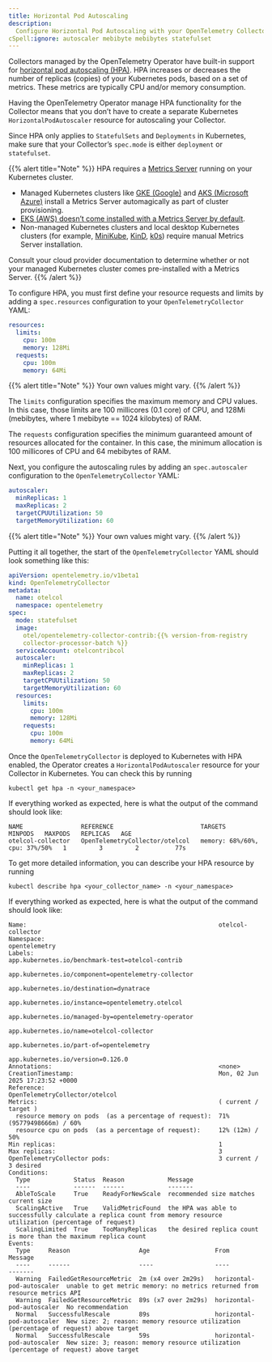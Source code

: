 ```yaml
---
title: Horizontal Pod Autoscaling
description:
  Configure Horizontal Pod Autoscaling with your OpenTelemetry Collector
cSpell:ignore: autoscaler mebibyte mebibytes statefulset
---
```


Collectors managed by the OpenTelemetry Operator have built-in support for
[horizontal pod autoscaling (HPA)](https://kubernetes.io/docs/tasks/run-application/horizontal-pod-autoscale/).
HPA increases or decreases the number of replicas (copies) of your Kubernetes
pods, based on a set of metrics. These metrics are typically CPU and/or memory
consumption.

Having the OpenTelemetry Operator manage HPA functionality for the Collector
means that you don’t have to create a separate Kubernetes
`HorizontalPodAutoscaler` resource for autoscaling your Collector.

Since HPA only applies to `StatefulSets` and `Deployments` in Kubernetes, make
sure that your Collector’s `spec.mode` is either `deployment` or `statefulset`.

{{% alert title="Note" %}} HPA requires a
[Metrics Server](https://github.com/kubernetes-sigs/metrics-server) running on
your Kubernetes cluster.

- Managed Kubernetes clusters like
  [GKE (Google)](https://cloud.google.com/kubernetes-engine?hl=en) and
  [AKS (Microsoft Azure)](https://azure.microsoft.com/en-us/products/kubernetes-service)
  install a Metrics Server automagically as part of cluster provisioning.
- [EKS (AWS) doesn’t come installed with a Metrics Server by default](https://docs.aws.amazon.com/eks/latest/userguide/metrics-server.html).
- Non-managed Kubernetes clusters and local desktop Kubernetes clusters (for
  example, [MiniKube](https://minikube.sigs.k8s.io/docs/),
  [KinD](https://kind.sigs.k8s.io/), [k0s](https://k0sproject.io)) require
  manual Metrics Server installation.

Consult your cloud provider documentation to determine whether or not your
managed Kubernetes cluster comes pre-installed with a Metrics Server.
{{% /alert %}}

To configure HPA, you must first define your resource requests and limits by
adding a `spec.resources` configuration to your `OpenTelemetryCollector` YAML:

```yaml
resources:
  limits:
    cpu: 100m
    memory: 128Mi
  requests:
    cpu: 100m
    memory: 64Mi
```

{{% alert title="Note" %}} Your own values might vary.
{{% /alert %}}

The `limits` configuration specifies the maximum memory and CPU values. In this
case, those limits are 100 millicores (0.1 core) of CPU, and 128Mi (mebibytes,
where 1 mebibyte == 1024 kilobytes) of RAM.

The `requests` configuration specifies the minimum guaranteed amount of
resources allocated for the container. In this case, the minimum allocation is
100 millicores of CPU and 64 mebibytes of RAM.

Next, you configure the autoscaling rules by adding an `spec.autoscaler`
configuration to the `OpenTelemetryCollector` YAML:

```yaml
autoscaler:
  minReplicas: 1
  maxReplicas: 2
  targetCPUUtilization: 50
  targetMemoryUtilization: 60
```

{{% alert title="Note" %}} Your own values might vary.
{{% /alert %}}

Putting it all together, the start of the `OpenTelemetryCollector` YAML should
look something like this:

```yaml
apiVersion: opentelemetry.io/v1beta1
kind: OpenTelemetryCollector
metadata:
  name: otelcol
  namespace: opentelemetry
spec:
  mode: statefulset
  image:
    otel/opentelemetry-collector-contrib:{{% version-from-registry
    collector-processor-batch %}}
  serviceAccount: otelcontribcol
  autoscaler:
    minReplicas: 1
    maxReplicas: 2
    targetCPUUtilization: 50
    targetMemoryUtilization: 60
  resources:
    limits:
      cpu: 100m
      memory: 128Mi
    requests:
      cpu: 100m
      memory: 64Mi
```

Once the `OpenTelemetryCollector` is deployed to Kubernetes with HPA enabled,
the Operator creates a `HorizontalPodAutoscaler` resource for your Collector in
Kubernetes. You can check this by running

`kubectl get hpa -n <your_namespace>`

If everything worked as expected, here is what the output of the command should
look like:

```nocode
NAME                REFERENCE                        TARGETS                         MINPODS   MAXPODS   REPLICAS   AGE
otelcol-collector   OpenTelemetryCollector/otelcol   memory: 68%/60%, cpu: 37%/50%   1         3         2          77s
```

To get more detailed information, you can describe your HPA resource by running

`kubectl describe hpa <your_collector_name> -n <your_namespace>`

If everything worked as expected, here is what the output of the command should
look like:

```nocode
Name:                                                     otelcol-collector
Namespace:                                                opentelemetry
Labels:                                                   app.kubernetes.io/benchmark-test=otelcol-contrib
                                                          app.kubernetes.io/component=opentelemetry-collector
                                                          app.kubernetes.io/destination=dynatrace
                                                          app.kubernetes.io/instance=opentelemetry.otelcol
                                                          app.kubernetes.io/managed-by=opentelemetry-operator
                                                          app.kubernetes.io/name=otelcol-collector
                                                          app.kubernetes.io/part-of=opentelemetry
                                                          app.kubernetes.io/version=0.126.0
Annotations:                                              <none>
CreationTimestamp:                                        Mon, 02 Jun 2025 17:23:52 +0000
Reference:                                                OpenTelemetryCollector/otelcol
Metrics:                                                  ( current / target )
  resource memory on pods  (as a percentage of request):  71% (95779498666m) / 60%
  resource cpu on pods  (as a percentage of request):     12% (12m) / 50%
Min replicas:                                             1
Max replicas:                                             3
OpenTelemetryCollector pods:                              3 current / 3 desired
Conditions:
  Type            Status  Reason            Message
  ----            ------  ------            -------
  AbleToScale     True    ReadyForNewScale  recommended size matches current size
  ScalingActive   True    ValidMetricFound  the HPA was able to successfully calculate a replica count from memory resource utilization (percentage of request)
  ScalingLimited  True    TooManyReplicas   the desired replica count is more than the maximum replica count
Events:
  Type     Reason                   Age                  From                       Message
  ----     ------                   ----                 ----                       -------
  Warning  FailedGetResourceMetric  2m (x4 over 2m29s)   horizontal-pod-autoscaler  unable to get metric memory: no metrics returned from resource metrics API
  Warning  FailedGetResourceMetric  89s (x7 over 2m29s)  horizontal-pod-autoscaler  No recommendation
  Normal   SuccessfulRescale        89s                  horizontal-pod-autoscaler  New size: 2; reason: memory resource utilization (percentage of request) above target
  Normal   SuccessfulRescale        59s                  horizontal-pod-autoscaler  New size: 3; reason: memory resource utilization (percentage of request) above target
```
